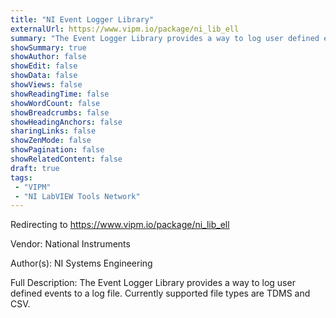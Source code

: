 ```yaml
---
title: "NI Event Logger Library"
externalUrl: https://www.vipm.io/package/ni_lib_ell
summary: "The Event Logger Library provides a way to log user defined events to a log file."
showSummary: true
showAuthor: false
showEdit: false
showData: false
showViews: false
showReadingTime: false
showWordCount: false
showBreadcrumbs: false
showHeadingAnchors: false
sharingLinks: false
showZenMode: false
showPagination: false
showRelatedContent: false
draft: true
tags:
 - "VIPM"
 - "NI LabVIEW Tools Network"
---
```


Redirecting to https://www.vipm.io/package/ni_lib_ell

Vendor: National Instruments

Author(s): NI Systems Engineering
 
Full Description:
The Event Logger Library provides a way to log user defined events to a log file.  Currently supported file types are TDMS and CSV.